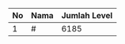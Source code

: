 | No | Nama            | Jumlah Level |
|----|-----------------|--------------|
| 1  | #    |    6185        |
